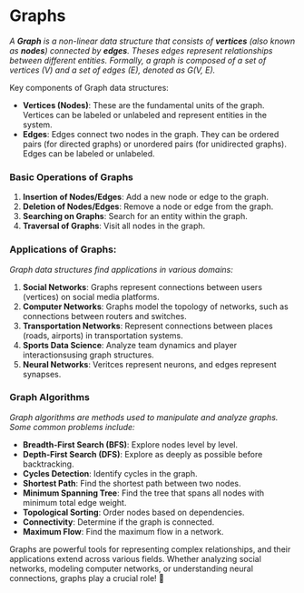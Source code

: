 # Graphs

_A **Graph** is a non-linear data structure that consists of **vertices** (also known as **nodes**) connected by **edges**. Theses edges represent relationships between different entities. Formally, a graph is composed of a set of vertices (V) and a set of edges (E), denoted as G(V, E)._

Key components of Graph data structures:
* **Vertices (Nodes)**: These are the fundamental units of the graph. Vertices can be labeled or unlabeled and represent entities in the system.
* **Edges**: Edges connect two nodes in the graph. They can be ordered pairs (for directed graphs) or unordered pairs (for unidirected graphs). Edges can be labeled or unlabeled.

### Basic Operations of Graphs
1. **Insertion of Nodes/Edges**: Add a new node or edge to the graph.
2. **Deletion of Nodes/Edges**: Remove a node or edge from the graph.
3. **Searching on Graphs**: Search for an entity within the graph.
4. **Traversal of Graphs**: Visit all nodes in the graph.

### Applications of Graphs:
_Graph data structures find applications in various domains:_
1. **Social Networks**: Graphs represent connections between users (vertices) on social media platforms.
2. **Computer Networks**: Graphs model the topology of networks, such as connections between routers and switches.
3. **Transportation Networks**: Represent connections between places (roads, airports) in transportation systems.
4. **Sports Data Science**: Analyze team dynamics and player interactionsusing graph structures.
5. **Neural Networks**: Veritces represent neurons, and edges represent synapses.

### Graph Algorithms
_Graph algorithms are methods used to manipulate and analyze graphs. Some common problems include:_
- **Breadth-First Search (BFS)**: Explore nodes level by level.
- **Depth-First Search (DFS)**: Explore as deeply as possible before backtracking.
- **Cycles Detection**: Identify cycles in the graph.
- **Shortest Path**: Find the shortest path between two nodes.
- **Minimum Spanning Tree**: Find the tree that spans all nodes with minimum total edge weight.
- **Topological Sorting**: Order nodes based on dependencies.
- **Connectivity**: Determine if the graph is connected.
- **Maximum Flow**: Find the maximum flow in a network.

Graphs are powerful tools for representing complex relationships, and their applications extend across various fields. Whether analyzing social networks, modeling computer networks, or understanding neural connections, graphs play a crucial role! :star2:

